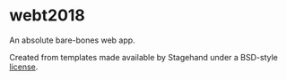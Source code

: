 # webt2018

An absolute bare-bones web app.

Created from templates made available by Stagehand under a BSD-style
[license](https://github.com/dart-lang/stagehand/blob/master/LICENSE).
